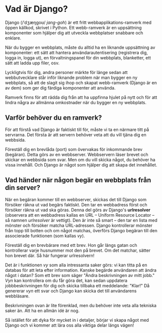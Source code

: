 # Vad är Django?

Django (/ˈdʒæŋɡoʊ/ *jang-goh*) är ett fritt webbapplikations-ramverk med öppen källkod, skrivet i Python. Ett webb-ramverk är en uppsättning komponenter som hjälper dig att utveckla webbplatser snabbare och enklare.

När du bygger en webbplats, måste du alltid ha en liknande uppsättning av komponenter: ett sätt att hantera användarautentisering (registrera dig, logga in, logga ut), en förvaltningspanel för din webbplats, blanketter, ett sätt att ladda upp filer, osv.

Lyckligtvis för dig, andra personer märkte för länge sedan att webbutvecklare står inför liknande problem när man bygger en ny webbplats, så att de slagit sig ihop och skapat webb-ramverk (Django är en av dem) som ger dig färdiga komponenter att använda.

Ramverk finns för att rädda dig från att ha uppfinna hjulet på nytt och för att lindra några av allmänna omkostnader när du bygger en ny webbplats.

## Varför behöver du en ramverk?

För att förstå vad Django är faktiskt till för, måste vi ta en närmare titt på servrarna. Det första är att servern behöver veta att du vill tjäna dig en webbsida.

Föreställ dig en brevlåda (port) som övervakas för inkommande brev (begäran). Detta görs av en webbserver. Webbservern läser brevet och skickar en webbsida som svar. Men om du vill skicka något, du behöver ha vissa innehåll. Och Django är något som hjälper dig att skapa det innehållet.

## Vad händer när någon begär en webbplats från din server?

När en begäran kommer till en webbserver, skickas det till Django som försöker räkna ut vad begärs faktiskt. Den tar en webbadress först och försöker räkna ut vad ska göras. Denna del görs av Django's **urlresolver** (observera att en webbadress kallas en URL – Uniform Resource Locator – så namnen *urlresolver* är vettigt). Den är inte så smart – den tar en lista med mönster och försöker matcha URL-adressen. Django kontrollerar mönster från topp till botten och om något matchas, överförs Django begäran till den associerade funktionen (som kallas *vy*).

Föreställ dig en brevbärare med ett brev. Hon går längs gatan och kontrollerar varje husnummer mot den på brevet. Om det matchar, sätter hon brevet där. Så här fungerar urlresolvern!

Det är i funktionen *vy* som alla intressanta saker görs: vi kan titta på en databas för att leta efter information. Kanske begärde användaren att ändra något i datan? Som ett brev som säger "Ändra beskrivningen av mitt jobb." *Vyn* kan kontrollera om du får göra det, kan sedan uppdatera jobbbeskrivningen för dig och skicka tillbaka ett meddelande: "Klar!" Då genererar *vyn* ett svar och Django kan skicka det till användarens webbläsare.

Beskrivningen ovan är lite förenklad, men du behöver inte veta alla tekniska saker än. Att ha en allmän idé är nog.

Så istället för att dyka för mycket in i detaljer, börjar vi skapa något med Django och vi kommer att lära oss alla viktiga delar längs vägen!